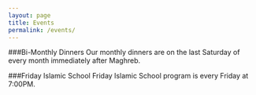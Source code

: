 ```yaml
---
layout: page
title: Events
permalink: /events/
---
```


###Bi-Monthly Dinners
Our monthly dinners are on the last Saturday of every month immediately after Maghreb.

###Friday Islamic School
Friday Islamic School program is every Friday at 7:00PM.
